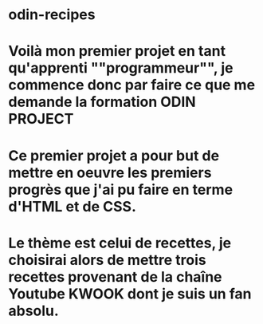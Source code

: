 # odin-recipes
# Voilà mon premier projet en tant qu'apprenti ""programmeur"", je commence donc par faire ce que me demande la formation ODIN PROJECT
# Ce premier projet a pour but de mettre en oeuvre les premiers progrès que j'ai pu faire en terme d'HTML et de CSS.
# Le thème est celui de recettes, je choisirai alors de mettre trois recettes provenant de la chaîne Youtube KWOOK dont je suis un fan absolu.